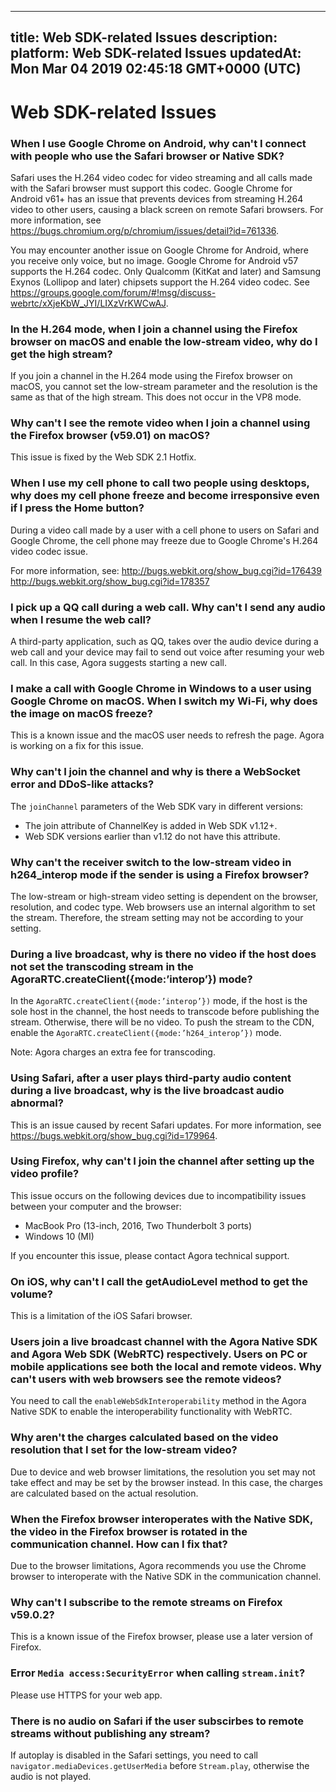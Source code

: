 
---
title: Web SDK-related Issues
description: 
platform: Web SDK-related Issues
updatedAt: Mon Mar 04 2019 02:45:18 GMT+0000 (UTC)
---
# Web SDK-related Issues
### When I use Google Chrome on Android, why can't I connect with people who use the Safari browser or Native SDK?
Safari uses the H.264 video codec for video streaming and all calls made with the Safari browser must support this codec. Google Chrome for Android v61+ has an issue that prevents devices from streaming H.264 video to other users, causing a black screen on remote Safari browsers. For more information, see 
https://bugs.chromium.org/p/chromium/issues/detail?id=761336.

You may encounter another issue on Google Chrome for Android, where you receive only voice, but no image. Google Chrome for Android v57 supports the H.264 codec. Only Qualcomm (KitKat and later) and Samsung Exynos (Lollipop and later) chipsets support the H.264 video codec. See 
https://groups.google.com/forum/#!msg/discuss-webrtc/xXjeKbW_JYI/LIXzVrKWCwAJ.

### In the H.264 mode, when I join a channel using the Firefox browser on macOS and enable the low-stream video, why do I get the high stream?
If you join a channel in the H.264 mode using the Firefox browser on macOS, you cannot set the low-stream parameter and the resolution is the same as that of the high stream. This does not occur in the VP8 mode.

### Why can't I see the remote video when I join a channel using the Firefox browser (v59.01) on macOS?
This issue is fixed by the Web SDK 2.1 Hotfix.

### When I use my cell phone to call two people using desktops, why does my cell phone freeze and become irresponsive even if I press the Home button?
During a video call made by a user with a cell phone to users on Safari and Google Chrome, the cell phone may freeze due to Google Chrome's H.264 video codec issue.

For more information, see:
http://bugs.webkit.org/show_bug.cgi?id=176439
http://bugs.webkit.org/show_bug.cgi?id=178357

### I pick up a QQ call during a web call. Why can't I send any audio when I resume the web call? 
A third-party application, such as QQ, takes over the audio device during a web call and your device may fail to send out voice after resuming your web call. In this case, Agora suggests starting a new call.

### I make a call with Google Chrome in Windows to a user using Google Chrome on macOS. When I switch my Wi-Fi, why does the image on macOS freeze?
This is a known issue and the macOS user needs to refresh the page. Agora is working on a fix for this issue.

### Why can't I join the channel and why is there a WebSocket error and DDoS-like attacks?
The `joinChannel` parameters of the Web SDK vary in different versions:
- The join attribute of ChannelKey is added in Web SDK v1.12+. 
- Web SDK versions earlier than v1.12 do not have this attribute.

### Why can't the receiver switch to the low-stream video in h264_interop mode if the sender is using a Firefox browser?
The low-stream or high-stream video setting is dependent on the browser, resolution, and codec type. Web browsers use an internal algorithm to set the stream. Therefore, the stream setting may not be according to your setting.

### During a live broadcast, why is there no video if the host does not set the transcoding stream in the AgoraRTC.createClient({mode:’interop’}) mode?
In the `AgoraRTC.createClient({mode:’interop’})` mode, if the host is the sole host in the channel, the host needs to transcode before publishing the stream. Otherwise, there will be no video. To push the stream to the CDN, enable the `AgoraRTC.createClient({mode:’h264_interop’})` mode.

Note: Agora charges an extra fee for transcoding.

### Using Safari, after a user plays third-party audio content during a live broadcast, why is the live broadcast audio abnormal?
This is an issue caused by recent Safari updates. For more information, see https://bugs.webkit.org/show_bug.cgi?id=179964.

### Using Firefox, why can't I join the channel after setting up the video profile?
This issue occurs on the following devices due to incompatibility issues between your computer and the browser:
* MacBook Pro (13-inch, 2016, Two Thunderbolt 3 ports)
* Windows 10 (MI)

If you encounter this issue, please contact Agora technical support.

### On iOS, why can't I call the getAudioLevel method to get the volume?
This is a limitation of the iOS Safari browser.

### Users join a live broadcast channel with the Agora Native SDK and Agora Web SDK (WebRTC) respectively. Users on PC or mobile applications see both the local and remote videos. Why can't users with web browsers see the remote videos?
You need to call the `enableWebSdkInteroperability` method in the Agora Native SDK to enable the interoperability functionality with WebRTC.

### Why aren't the charges calculated based on the video resolution that I set for the low-stream video?
Due to device and web browser limitations, the resolution you set may not take effect and may be set by the browser instead. In this case, the charges are calculated based on the actual resolution.

### When the Firefox browser interoperates with the Native SDK, the video in the Firefox browser is rotated in the communication channel. How can I fix that?
Due to the browser limitations, Agora recommends you use the Chrome browser to interoperate with the Native SDK in the communication channel.

### Why can't I subscribe to the remote streams on Firefox v59.0.2?
This is a known issue of the Firefox browser, please use a later version of Firefox.

### Error `Media access:SecurityError` when calling `stream.init`?
Please use HTTPS for your web app.

### There is no audio on Safari if the user subscirbes to remote streams without publishing any stream?
If autoplay is disabled in the Safari settings, you need to call `navigator.mediaDevices.getUserMedia` before `Stream.play`, otherwise the audio is not played.

